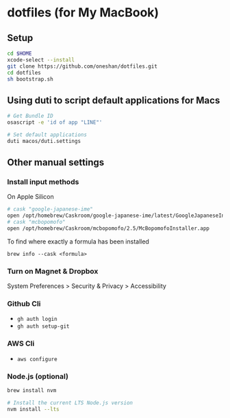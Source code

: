 # dotfiles (for My MacBook)

## Setup

```sh
cd $HOME
xcode-select --install
git clone https://github.com/oneshan/dotfiles.git
cd dotfiles
sh bootstrap.sh
```

## Using duti to script default applications for Macs

```sh
# Get Bundle ID
osascript -e 'id of app "LINE"'

# Set default applications
duti macos/duti.settings
```

## Other manual settings

### Install input methods

On Apple Silicon
```sh
# cask "google-japanese-ime"
open /opt/homebrew/Caskroom/google-japanese-ime/latest/GoogleJapaneseInput.pkg
# cask "mcbopomofo"
open /opt/homebrew/Caskroom/mcbopomofo/2.5/McBopomofoInstaller.app
```

To find where exactly a formula has been installed
```
brew info --cask <formula>
```

### Turn on Magnet & Dropbox

System Preferences > Security & Privacy > Accessibility

### Github Cli

- `gh auth login`
- `gh auth setup-git`

### AWS Cli

- `aws configure`

### Node.js (optional)

```sh
brew install nvm

# Install the current LTS Node.js version
nvm install --lts
```
